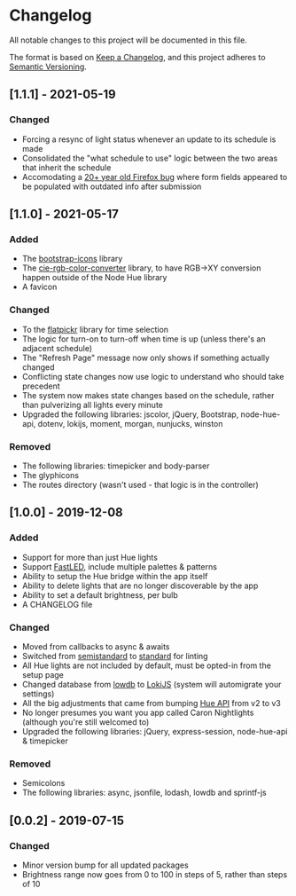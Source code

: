 # Changelog
All notable changes to this project will be documented in this file.

The format is based on [Keep a Changelog](https://keepachangelog.com/en/1.0.0/),
and this project adheres to [Semantic Versioning](https://semver.org/spec/v2.0.0.html).

## [1.1.1] - 2021-05-19

### Changed
- Forcing a resync of light status whenever an update to its schedule is made
- Consolidated the "what schedule to use" logic between the two areas that inherit the schedule
- Accomodating a [20+ year old Firefox bug](https://bugzilla.mozilla.org/show_bug.cgi?id=46845) where form fields appeared to be populated with outdated info after submission

## [1.1.0] - 2021-05-17
### Added
- The [bootstrap-icons](https://icons.getbootstrap.com/) library
- The [cie-rgb-color-converter](https://www.npmjs.com/package/cie-rgb-color-converter) library, to have RGB->XY conversion happen outside of the Node Hue library
- A favicon

### Changed
- To the [flatpickr](https://flatpickr.js.org/) library for time selection
- The logic for turn-on to turn-off when time is up (unless there's an adjacent schedule)
- The "Refresh Page" message now only shows if something actually changed
- Conflicting state changes now use logic to understand who should take precedent
- The system now makes state changes based on the schedule, rather than pulverizing all lights every minute
- Upgraded the following libraries: jscolor, jQuery, Bootstrap, node-hue-api, dotenv, lokijs, moment, morgan, nunjucks, winston

### Removed
- The following libraries: timepicker and body-parser
- The glyphicons
- The routes directory (wasn't used - that logic is in the controller)

## [1.0.0] - 2019-12-08
### Added
- Support for more than just Hue lights
- Support [FastLED](https://github.com/jasoncoon/esp8266-fastled-webserver), include multiple palettes & patterns
- Ability to setup the Hue bridge within the app itself
- Ability to delete lights that are no longer discoverable by the app
- Ability to set a default brightness, per bulb
- A CHANGELOG file

### Changed
- Moved from callbacks to async & awaits
- Switched from [semistandard](https://www.npmjs.com/package/semistandard) to [standard](https://www.npmjs.com/package/standard) for linting
- All Hue lights are not included by default, must be opted-in from the setup page
- Changed database from [lowdb](https://www.npmjs.com/package/lowdb) to [LokiJS](https://www.npmjs.com/package/lokijs) (system will automigrate your settings)
- All the big adjustments that came from bumping [Hue API](https://github.com/peter-murray/node-hue-api) from v2 to v3
- No longer presumes you want you app called Caron Nightlights (although you're still welcomed to)
- Upgraded the following libraries: jQuery, express-session, node-hue-api & timepicker

### Removed
- Semicolons
- The following libraries: async, jsonfile, lodash, lowdb and sprintf-js

## [0.0.2] - 2019-07-15
### Changed
- Minor version bump for all updated packages
- Brightness range now goes from 0 to 100 in steps of 5, rather than steps of 10
